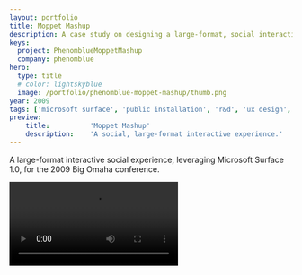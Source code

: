 ```yaml
---
layout: portfolio
title: Moppet Mashup
description: A case study on designing a large-format, social interactive experience.
keys:
  project: PhenomblueMoppetMashup
  company: phenomblue
hero:
  type: title
  # color: lightskyblue
  image: /portfolio/phenomblue-moppet-mashup/thumb.png
year: 2009
tags: ['microsoft surface', 'public installation', 'r&d', 'ux design', 'multi-modal', '0-to-1']
preview:
    title:          'Moppet Mashup'
    description:    'A social, large-format interactive experience.'
---
```


A large-format interactive social experience, leveraging Microsoft Surface 1.0, for the 2009 Big Omaha conference.

<Video src="https://www.youtube.com/embed/FqURhpK_aCM"></Video>